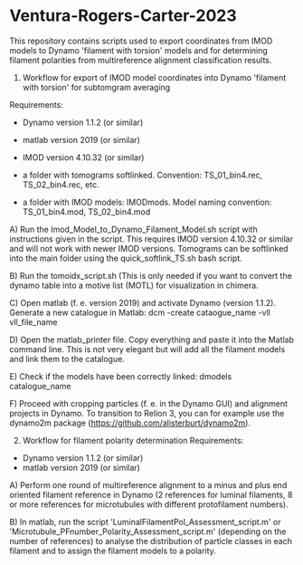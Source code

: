 # Ventura-Rogers-Carter-2023
This repository contains scripts used to export coordinates from IMOD models to Dynamo 'filament with torsion' models and for determining filament polarities from multireference alignment classification results.


1. Workflow for export of IMOD model coordinates into Dynamo 'filament with torsion' for subtomgram averaging

Requirements:
- Dynamo version 1.1.2 (or similar)
- matlab version 2019 (or similar)
- IMOD version 4.10.32 (or similar)

- a folder with tomograms softlinked. Convention: TS_01_bin4.rec, TS_02_bin4.rec, etc.
- a folder with IMOD models: IMODmods. Model naming convention: TS_01_bin4.mod, TS_02_bin4.mod


A) Run the Imod_Model_to_Dynamo_Filament_Model.sh script with instructions given in the script. This requires IMOD version 4.10.32 or similar and will not work with newer IMOD versions. Tomograms can be softlinked into the main folder using the quick_softlink_TS.sh bash script.

B) Run the tomoidx_script.sh (This is only needed if you want to convert the dynamo table into a motive list (MOTL) for visualization in chimera.

C) Open matlab (f. e. version 2019) and activate Dynamo (version 1.1.2). Generate a new catalogue in Matlab:
dcm -create cataogue_name -vll vll_file_name

D) Open the matlab_printer file. Copy everything and paste it into the Matlab command line. This is not very elegant but will add all the filament models and link them to the catalogue.

E) Check if the models have been correctly linked:
dmodels catalogue_name

F) Proceed with cropping particles (f. e. in the Dynamo GUI) and alignment projects in Dynamo. To transition to Relion 3, you can for example use the dynamo2m package (https://github.com/alisterburt/dynamo2m).





2. Workflow for filament polarity determination
Requirements:
- Dynamo version 1.1.2 (or similar)
- matlab version 2019 (or similar)

A) Perform one round of multireference alignment to a minus and plus end oriented filament reference in Dynamo (2 references for luminal filaments, 8 or more references for microtubules with different protofilament numbers).

B) In matlab, run the script 'LuminalFilamentPol_Assessment_script.m' or 'Microtubule_PFnumber_Polarity_Assessment_script.m' (depending on the number of references) to analyse the distribution of particle classes in each filament and to assign the filament models to a polarity.

